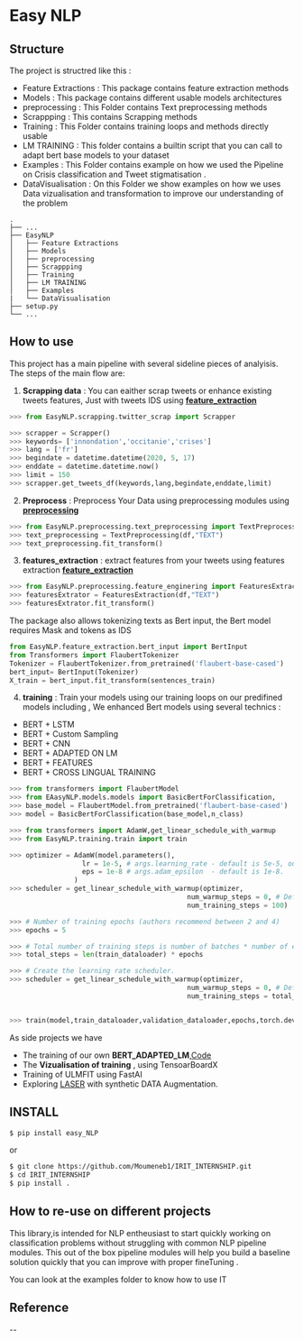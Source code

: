 # Easy NLP 


## Structure


The project is structred like this : 


- Feature Extractions : This package contains feature extraction methods
- Models : This package contains different usable models architectures 
- preprocessing : This Folder contains Text preprocessing methods 
- Scrappping : This contains Scrapping methods  
- Training : This Folder contains training loops and methods directly usable 
- LM TRAINING : This folder contains a builtin script that you can call to adapt bert base models to your dataset
- Examples : This Folder contains example on how we used the Pipeline on Crisis classification and Tweet stigmatisation  .
- DataVisualisation : On this Folder we show examples on how we uses Data vizualisation and transformation to improve our understanding of the problem 

```
.
├── ...
├── EasyNLP
│   ├── Feature Extractions
│   ├── Models
│   ├── preprocessing
│   ├── Scrappping
│   ├── Training 
│   ├── LM TRAINING
│   ├── Examples 
|   └── DataVisualisation
├── setup.py
└── ...
```





## How to use

This project has a main pipeline with several sideline pieces of analyisis. The steps of the main flow are:

1. __Scrapping data__ : You can eaither scrap tweets or enhance existing tweets features, Just with tweets IDS using [__feature_extraction__](Easy_NLP/scrapping)

```python 
>>> from EasyNLP.scrapping.twitter_scrap import Scrapper

>>> scrapper = Scrapper()
>>> keywords= ['innondation','occitanie','crises']
>>> lang = ['fr']
>>> begindate = datetime.datetime(2020, 5, 17)
>>> enddate = datetime.datetime.now()
>>> limit = 150
>>> scrapper.get_tweets_df(keywords,lang,begindate,enddate,limit)
```

2. __Preprocess__ : Preprocess Your Data using preprocessing modules using [__preprocessing__](Easy_NLP/preprocessing)


```python 
>>> from EasyNLP.preprocessing.text_preprocessing import TextPreprocessing
>>> text_preprocessing = TextPreprocessing(df,"TEXT")
>>> text_preprocessing.fit_transform()
```




3. __features_extraction__ : extract features from your tweets using features extraction [__feature_extraction__](Easy_NLP/feature_extraction)

```python 
>>> from EasyNLP.preprocessing.feature_enginering import FeaturesExtraction
>>> featuresExtrator = FeaturesExtraction(df,"TEXT")
>>> featuresExtrator.fit_transform()
```

The package also allows tokenizing texts as Bert input, the Bert model requires Mask and tokens as IDS 

```python
from EasyNLP.feature_extraction.bert_input import BertInput
from Transformers import FlaubertTokenizer
Tokenizer = FlaubertTokenizer.from_pretrained('flaubert-base-cased')
bert_input= BertInput(Tokenizer)
X_train = bert_input.fit_transform(sentences_train)
```


4. __training__ : Train your models using our training loops on our predifined models including ,
We enhanced Bert models using several technics : 
-   BERT + LSTM
-   BERT + Custom Sampling 
-   BERT + CNN
-   BERT + ADAPTED ON LM 
-   BERT + FEATURES
-   BERT + CROSS LINGUAL TRAINING 

```python 
>>> from transformers import FlaubertModel
>>> from EAasyNLP.models.models import BasicBertForClassification,
>>> base_model = FlaubertModel.from_pretrained('flaubert-base-cased')
>>> model = BasicBertForClassification(base_model,n_class)
```


```python
>>> from transformers import AdamW,get_linear_schedule_with_warmup
>>> from EasyNLP.training.train import train

>>> optimizer = AdamW(model.parameters(),
                  lr = 1e-5, # args.learning_rate - default is 5e-5, our notebook had 2e-5
                  eps = 1e-8 # args.adam_epsilon  - default is 1e-8.
                )
>>> scheduler = get_linear_schedule_with_warmup(optimizer, 
                                            num_warmup_steps = 0, # Default value in run_glue.py
                                            num_training_steps = 100)

>>> # Number of training epochs (authors recommend between 2 and 4)
>>> epochs = 5

>>> # Total number of training steps is number of batches * number of epochs.
>>> total_steps = len(train_dataloader) * epochs 

>>> # Create the learning rate scheduler.
>>> scheduler = get_linear_schedule_with_warmup(optimizer, 
                                            num_warmup_steps = 0, # Default value in run_glue.py
                                            num_training_steps = total_steps)


>>> train(model,train_dataloader,validation_dataloader,epochs,torch.device('cuda'),optimizer,scheduler,criterion)
```


As side projects we have

- The training of our own __BERT_ADAPTED_LM__,[Code](Codes/deep_learning/1_design/2_word_embedding_train.ipynb)
- The __Vizualisation of training__ , using TensoarBoardX 
- Training of ULMFIT using FastAI
- Exploring [LASER](https://engineering.fb.com/ai-research/laser-multilingual-sentence-embeddings/) with synthetic DATA Augmentation.

  
## INSTALL 
```bash
$ pip install easy_NLP
```

or 

```bash
$ git clone https://github.com/Moumeneb1/IRIT_INTERNSHIP.git
$ cd IRIT_INTERNSHIP
$ pip install .
```


## How to re-use on different projects

This library,is intended for NLP entheusiast to start quickly working on classification problems without struggling with common NLP pipeline modules. This out of the box pipeline modules will help you build a baseline solution quickly that you can improve with proper fineTuning .

You can look at the examples folder to know how to use IT 

## Reference

--
